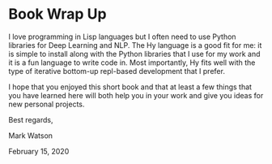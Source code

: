 # Book Wrap Up

I love programming in Lisp languages but I often need to use Python libraries for Deep Learning and NLP. The Hy language is a good fit for me: it is simple to install along with the Python libraries that I use for my work and it is a fun language to write code in. Most importantly, Hy fits well with the type of iterative bottom-up repl-based development that I prefer.

I hope that you enjoyed this short book and that at least a few things that you have learned here will both help you in your work and give you ideas for new personal projects.

Best regards,

Mark Watson

February 15, 2020

